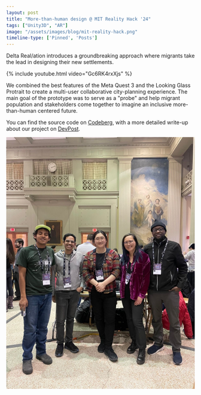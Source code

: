 ```yaml
---
layout: post
title: "More-than-human design @ MIT Reality Hack '24"
tags: ["Unity3D", "AR"]
image: "/assets/images/blog/mit-reality-hack.png"
timeline-type: ['Pinned', 'Posts']
---
```


Delta Real/ation introduces a groundbreaking approach where migrants take the lead in designing their new settlements.
<!--more-->

{% include youtube.html video="Gc6RK4rxXjs" %}

We combined the best features of the Meta Quest 3 and the Looking Glass Protrait to create a multi-user collaborative city-planning experience. The main goal of the prototype was to serve as a "probe" and help migrant population and stakeholders come together to imagine an inclusive more-than-human centered future.

You can find the source code on [Codeberg][code], with a more detailed write-up about our project on [DevPost][devpost].

![team](/assets/images/blog/mit-reality-hack2.jpeg)

[devpost]: https://devpost.com/software/delta-real-ation
[code]: https://codeberg.org/reality-hack-2024/DeltaRealation
